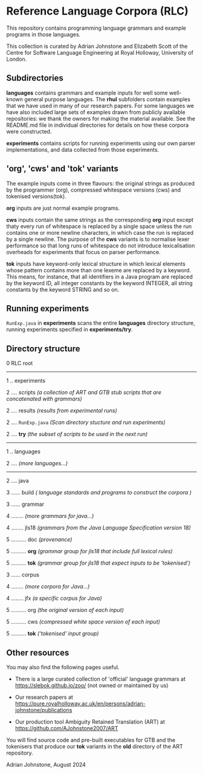 # Reference Language Corpora (RLC)

This repository contains programming language grammars and example programs in those languages.

This collection is curated by Adrian Johnstone and Elizabeth Scott of the Centre for Software Language Engineering at Royal Holloway, University of London.

## Subdirectories

**languages** contains grammars and example inputs for well some well-known general purpose languages. The **rhul** subfolders contain examples that we have used in many of our research papers. For some languages we have also included large sets of examples drawn from publicly available repositories: we thank the owners for making the material available.
See the README.md file in individual directories for details on how these corpora were constructed.

**experiments** contains scripts for running experiments using our own parser implementations, and data collected from those experiments.

## 'org', 'cws' and 'tok' variants

The example inputs come in three flavours: the original strings as produced by the programmer (org), compressed whitespace versions (cws) and tokenised versions(tok). 

**org** inputs are just normal example programs. 

**cws** inputs contain the same strings as the corresponding **org** input except thaty every run of whitespace is replaced by a single space unless the run contains one or more newline characters, in which case the run is replaced by a single newline. The purpose of the **cws** variants is to normalise lexer performance so that long runs of whitespace do not introduce lexicalisation overheads for experiments that focus on parser performance. 

**tok** inputs have keyword-only lexical structure in which lexical elements whose pattern contains more than one lexeme are replaced by a keyword. This means, for instance, that all identifiers in a Java program are replaced by the keyword ID, all integer constants by the keyword INTEGER, all string constants by the keyword STRING and so on.

## Running experiments

`RunExp.java` in **experiments** scans the entire **languages** directory structure, running experiments specified in **experiments/try**. 

## Directory structure

0 RLC root

---

1 .. experiments

2 .... scripts *(a collection of ART and GTB stub scripts that are concatenated with grammars)*

2 .... results *(results from experimental runs)*	

2 .... `RunExp.java` *(Scan directory stucture and run experiments)*

2 .... **try** *(the subset of scripts to be used in the next run)*

---

1 .. languages

2 .... *(more languages...)*

---

2 .... java

3 ...... build *( language standards and programs to construct the corpora )*

3 ...... grammar

4 ........ *(more grammars for java...)*

4 ........ jls18 *(grammars from the Java Language Specification version 18)*

5 .......... doc *(provenance)*

5 .......... **org** *(grammar group for jls18 that include full lexical rules)*

5 .......... **tok** *(grammar group for jls18 that expect inputs to be 'tokenised')*

3 ...... corpus

4 ........ *(more corpora for Java...)*

4 ........ jfx	 *(a specific corpus for Java)*

5 .......... org *(the original version of each input)*

5 .......... cws *(compressed white space version of each input)*

5 .......... **tok** *('tokenised' input group)*

## Other resources
 
You may also find the following pages useful.

* There is a large curated collection of 'official' language grammars at https://slebok.github.io/zoo/ (not owned or maintained by us)

* Our research papers at https://pure.royalholloway.ac.uk/en/persons/adrian-johnstone/publications

* Our production tool Ambiguity Retained Translation (ART) at https://github.com/AJohnstone2007/ART

You will find source code and pre-built executables for GTB and the tokenisers that produce our **tok** variants in the **old** directory of the ART repository.

Adrian Johnstone, August 2024
